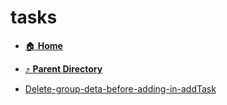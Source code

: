 # tasks
- [:house: **Home**](/README)
- [:arrow_heading_up: **Parent Directory**](/notes/archive/backlog/stories/When-adding-a-task-to-a-group-with-the-cli,-replace-group-metadata/_index.md)

- [Delete-group-deta-before-adding-in-addTask](Delete-group-deta-before-adding-in-addTask.md)
